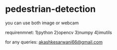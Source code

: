 # pedestrian-detection

you can use both image or webcam

requirenmnet:
1)python
2)opencv
3)numpy
4)imutils



for any queries:
akashkesarwani66@gmail.com
